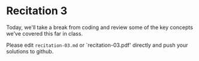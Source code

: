 # Recitation 3

Today, we'll take a break from coding and review some of the key concepts we've covered this far in class.

Please edit `recitation-03.md` or `recitation-03.pdf' directly and push your solutions to github.
